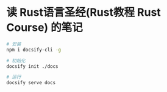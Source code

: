 # 读 Rust语言圣经(Rust教程 Rust Course) 的笔记


```bash
# 安装
npm i docsify-cli -g

# 初始化
docsify init ./docs

# 运行
docsify serve docs
```